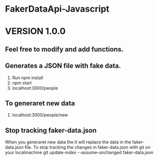 # FakerDataApi-Javascript
# VERSION 1.0.0

## Feel free to modify and add functions.

## Generates a JSON file with fake data.

1. Run npm install
2. npm start
3. localhost:3000/people

## To generaret new data

1. localhost:3000/people/new

## Stop tracking faker-data.json

When you generaret new data the it will replace the data in the faker-data.json file.
To stop tracking the changes in faker-data.json with git on your localmachine
git update-index --assume-unchanged faker-data.json